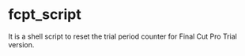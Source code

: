 # fcpt_script
It is a shell script to reset the trial period counter for Final Cut Pro Trial version.

